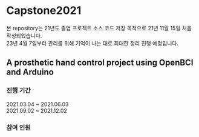 # Capstone2021 
본 repository는 21년도 졸업 프로젝트 소스 코드 저장 목적으로 21년 11월 15일 처음 작성되었습니다.  
23년 4월 7일부터 관리를 위해 기억이 나는 대로 최대한 정리 진행 예정입니다.

## A prosthetic hand control project using OpenBCI and Arduino

### 진행 기간
2021.03.04 ~ 2021.06.03  
2021.09.02 ~ 2021.12.02

### 참여 인원

